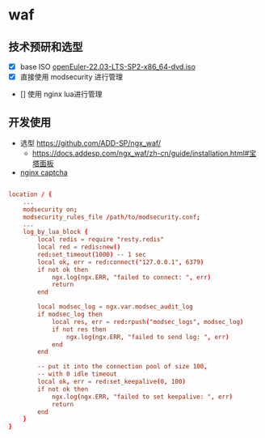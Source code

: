 # waf

## 技术预研和选型
- [x] base ISO [openEuler-22.03-LTS-SP2-x86_64-dvd.iso](https://mirror.sjtu.edu.cn/openeuler/openEuler-22.03-LTS-SP2/ISO/x86_64/openEuler-22.03-LTS-SP2-x86_64-dvd.iso)
- [x] 直接使用 modsecurity 进行管理 
- [] 使用 nginx lua进行管理


## 开发使用
- 选型 https://github.com/ADD-SP/ngx_waf/
    - https://docs.addesp.com/ngx_waf/zh-cn/guide/installation.html#宝塔面板
- [nginx captcha](https://github.com/dengqiang2015/ngx_http_captcha_module/blob/master/ngx_http_captcha_module.c)


```conf

location / {
    ...
    modsecurity on;
    modsecurity_rules_file /path/to/modsecurity.conf;
    ...
    log_by_lua_block {
        local redis = require "resty.redis"
        local red = redis:new()
        red:set_timeout(1000) -- 1 sec
        local ok, err = red:connect("127.0.0.1", 6379)
        if not ok then
            ngx.log(ngx.ERR, "failed to connect: ", err)
            return
        end

        local modsec_log = ngx.var.modsec_audit_log
        if modsec_log then
            local res, err = red:rpush("modsec_logs", modsec_log)
            if not res then
                ngx.log(ngx.ERR, "failed to send log: ", err)
            end
        end

        -- put it into the connection pool of size 100,
        -- with 0 idle timeout
        local ok, err = red:set_keepalive(0, 100)
        if not ok then
            ngx.log(ngx.ERR, "failed to set keepalive: ", err)
            return
        end
    }
}

```

